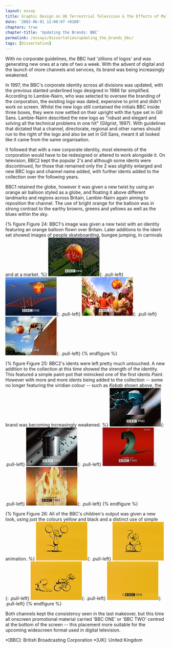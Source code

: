```yaml
---
layout: essay
title: Graphic Design on UK Terrestrial Television & the Effects of Multi-Channel Growth
date: '2002-06-01 12:00:07 +0100'
chapters: true
chapter-title: 'Updating the Brands: BBC'
permalink: /essays/dissertation/updating_the_brands_bbc/
tags: [Dissertation]
---
```

With no corporate guidelines, the BBC had 'zillions of logos' and was generating new ones at a rate of two a week. With the advent of digital and the launch of more channels and services, its brand was being increasingly weakened.

In 1997, the BBC's corporate identity across all divisions was updated, with the previous slanted underlined logo designed in 1986 far simplified. According to Lambie-Nairn, who was selected to oversee the branding of the corporation, the existing logo was dated, expensive to print and didn't work on screen. Whilst the new logo still contained the initials BBC inside three boxes, they were now settled on their upright with the type set in Gill Sans. Lambie-Nairn described the new logo as "robust and elegant and solving all the technical problems in one hit" (Gilgrist, 1997). With guidelines that dictated that a channel, directorate, regional and other names should run to the right of the logo and also be set in Gill Sans, meant it all looked like it came from the same organisation.

It followed that with a new corporate identity, most elements of the corporation would have to be redesigned or altered to work alongside it. On television, BBC2 kept the popular 2's and although some idents were discontinued, for those that remained only the 2 was slightly enlarged and new BBC logo and channel name added, with further idents added to the collection over the following years.

BBC1 retained the globe, however it was given a new twist by using an orange air balloon styled as a globe, and floating it above different landmarks and regions across Britain, Lambie-Nairn again aiming to reposition the channel. The use of bright orange for the balloon was in strong contrast to the earthy browns, greens and yellows as well as the blues within the sky.

{% figure Figure 24: BBC1's image was given a new twist with an identity featuring an orange balloon flown over Britain. Later additions to the ident set showed images of people skateboarding, bungee jumping, in carnivals and at a market. %}
![BBC One 'English 11' ident, 1997](/assets/images/essays/dissertation/figure-24a.png){: .pull-left}
![BBC One 'Scotish 6' ident, 1997](/assets/images/essays/dissertation/figure-24b.png){: .pull-left}
![BBC One 'Carnival' ident, 2000](/assets/images/essays/dissertation/figure-24c.png){: .pull-left}
![BBC One 'Skateboarders' ident, 2000](/assets/images/essays/dissertation/figure-24d.png){: .pull-left}
{% endfigure %}

{% figure Figure 25: BBC2's idents were left pretty much untouched. A new addition to the collection at this time showed the strength of the identity. This featured a simple paint-pot that mimicked one of the first idents <cite>Paint</cite>. However with more and more idents being added to the collection -- some no longer featuring the viridian colour -- such as <cite>Kebab</cite> shown above, the brand was becoming increasingly weakened. %}
![BBC Two 'Paint' ident, 1997](/assets/images/essays/dissertation/figure-25a.png){: .pull-left}
![BBC Two 'Paint Pot' ident, 1997](/assets/images/essays/dissertation/figure-25b.png){: .pull-left}
![BBC Two 'Arial' ident, 1997](/assets/images/essays/dissertation/figure-25c.png){: .pull-left}
![BBC Two 'Kebab' ident, 2000](/assets/images/essays/dissertation/figure-25d.png){: .pull-left}
{% endfigure %}

{% figure Figure 26: All of the BBC's children's output was given a new look, using just the colours yellow and black and a distinct use of simple animation. %}
![CBBC 'Mouse' ident, 1997](/assets/images/essays/dissertation/figure-26a.png){: .pull-left}
![CBBC 'Mouse' ident, 1997](/assets/images/essays/dissertation/figure-26b.png){: .pull-left}
![CBBC 'Mouse' ident, 1997](/assets/images/essays/dissertation/figure-26c.png){: .pull-left}
![CBBC 'Mouse' ident, 1997](/assets/images/essays/dissertation/figure-26d.png){: .pull-left}
{% endfigure %}

Both channels kept the consistency seen in the last makeover, but this time all onscreen promotional material carried 'BBC ONE' or 'BBC TWO' centred at the bottom of the screen -- this placement more suitable for the upcoming widescreen format used in digital television.

*[BBC]: British Broadcasting Corporation
*[UK]: United Kingdom